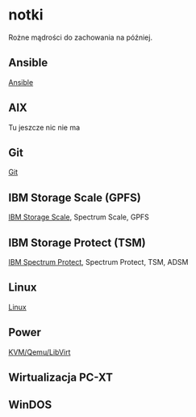 # notki
Rożne mądrości do zachowania na później.

## Ansible

[Ansible](ansible/README.md)

## AIX

Tu jeszcze nic nie ma 

## Git

[Git](git/index.md)

## IBM Storage Scale (GPFS)

[IBM Storage Scale](GPFS/README.md), Spectrum Scale, GPFS

## IBM Storage Protect (TSM)

[IBM Spectrum Protect](ISP/README.md), Spectrum Protect, TSM, ADSM 

## Linux

[Linux](LNX/README.md)

## Power

[KVM/Qemu/LibVirt](virt/README.md)

## Wirtualizacja PC-XT


## WinDOS
